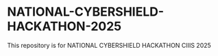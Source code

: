 # NATIONAL-CYBERSHIELD-HACKATHON-2025
This repository is for NATIONAL CYBERSHIELD HACKATHON  CIIIS 2025   
